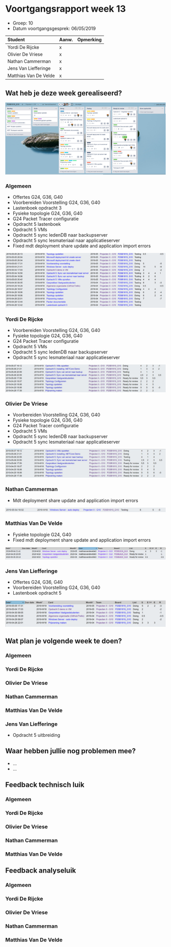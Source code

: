 # Voortgangsrapport week 13

* Groep: 10
* Datum voortgangsgesprek: 06/05/2019

| Student  | Aanw. | Opmerking |
| :---     | :---  | :---      |
| Yordi De Rijcke |   x   |           |
| Olivier De Vriese |   x    |           |
| Nathan Cammerman |   x    |           |
| Jens Van Liefferinge |   x   |         |
| Matthias Van De Velde |   x    |           |


## Wat heb je deze week gerealiseerd?

![Kanban-bord](week13-kanbanbord.png)

### Algemeen

* Offertes G24, G36, G40
* Voorbereiden Voorstelling G24, G36, G40
* Lastenboek opdracht 3
* Fysieke topologie G24, G36, G40
* G24 Packet Tracer configuratie
* Opdracht 5 lastenboek
* Opdracht 5 VMs
* Opdracht 5 sync ledenDB naar backupserver
* Opdracht 5 sync lesmateriaal naar applicatieserver
* Fixed mdt deployment share update and application import errors

![Time-per-assignment](week13-time-per-assignment.png)


### Yordi De Rijcke

* Voorbereiden Voorstelling G24, G36, G40
* Fysieke topologie G24, G36, G40
* G24 Packet Tracer configuratie
* Opdracht 5 VMs
* Opdracht 5 sync ledenDB naar backupserver
* Opdracht 5 sync lesmateriaal naar applicatieserver 

![Time-registration-week13-YordiDeRijcke](week13-YordiDeRijcke.jpg)

### Olivier De Vriese

* Voorbereiden Voorstelling G24, G36, G40
* Fysieke topologie G24, G36, G40
* G24 Packet Tracer configuratie
* Opdracht 5 VMs
* Opdracht 5 sync ledenDB naar backupserver
* Opdracht 5 sync lesmateriaal naar applicatieserver 

![Time-registration-week13-OlivierDeVriese](week13-OlivierDeVriese.jpg)

### Nathan Cammerman

* Mdt deployment share update and application import errors

![Time-registration-week13-NathanCammerman](week13-NathanCammerman.png)

### Matthias Van De Velde

* Fysieke topologie G24, G40
* Fixed mdt deployment share update and application import errors


![Time-registration-week13-MatthiasVanDeVelde](week13-MatthiasVanDeVelde.png)

### Jens Van Liefferinge

* Offertes G24, G36, G40
* Voorbereiden Voorstelling G24, G36, G40
* Lastenboek opdracht 5 

![Time-registration-week13-JensVanLiefferinge](week13-JensVanLiefferinge.png)

## Wat plan je volgende week te doen?

### Algemeen
### Yordi De Rijcke
### Olivier De Vriese
### Nathan Cammerman
### Matthias Van De Velde
### Jens Van Liefferinge
* Opdracht 5 uitbreiding

## Waar hebben jullie nog problemen mee?

* ...
* ...

## Feedback technisch luik

### Algemeen

### Yordi De Rijcke
### Olivier De Vriese
### Nathan Cammerman
### Matthias Van De Velde

## Feedback analyseluik

### Algemeen

### Yordi De Rijcke
### Olivier De Vriese
### Nathan Cammerman
### Matthias Van De Velde

